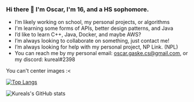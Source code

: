### Hi there 👋 I'm Oscar, I'm 16, and a HS sophomore. 

- I’m likely working on school, my personal projects, or algorithms
- I'm learning some forms of APIs, better design patterns, and Java
- I’d like to learn C++, Java, Docker, and maybe AWS?
- I’m always looking to collaborate on something, just contact me!
- I’m always looking for help with my personal project, NP Link. (NPL)
- You can reach me by my personal email: oscar.gaske.cs@gmail.com, or my discord: kureal#2398


You can't center images :<

[![Top Langs](https://github-readme-stats.vercel.app/api/top-langs/?username=kurealnum&hide_progress=false&theme=radical)](https://github.com/anuraghazra/github-readme-stats)

![Kureals's GitHub stats](https://github-readme-stats.vercel.app/api?username=kurealnum&show_icons=true&theme=radical)
